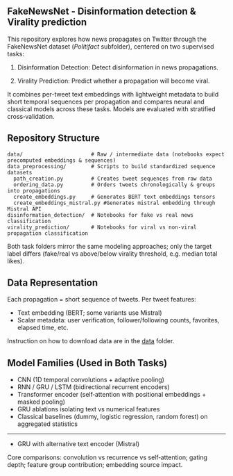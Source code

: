 ## FakeNewsNet - Disinformation detection & Virality prediction

This repository explores how news propagates on Twitter through the FakeNewsNet dataset (*Politifact* subfolder), centered on two supervised tasks:

1. Disinformation Detection: Detect disinformation in news propagations.

2. Virality Prediction: Predict whether a propagation will become viral.

It combines per-tweet text embeddings with lightweight metadata to build short temporal sequences per propagation and compares neural and classical models across these tasks. Models are evaluated with stratified cross‑validation. 

## Repository Structure

```
data/                      # Raw / intermediate data (notebooks expect precomputed embeddings & sequences)
data_preprocessing/        # Scripts to build standardized sequence datasets
  path_creation.py         # Creates tweet sequences from raw data
  ordering_data.py         # Orders tweets chronologically & groups into propagations
  create_embeddings.py     # Generates BERT text embeddings tensors
  create_embeddings_mistral.py #Generates mistral embedding through Mistral API
disinformation_detection/  # Notebooks for fake vs real news classification
virality_prediction/       # Notebooks for viral vs non‑viral propagation classification
```

Both task folders mirror the same modeling approaches; only the target label differs (fake/real vs above/below virality threshold, e.g. median total likes).

## Data Representation

Each propagation = short sequence of tweets.
Per tweet features:
- Text embedding (BERT; some variants use Mistral)
- Scalar metadata: user verification, follower/following counts, favorites, elapsed time, etc.

Instruction on how to download data are in the [data](./data) folder.

## Model Families (Used in Both Tasks)

- CNN (1D temporal convolutions + adaptive pooling)
- RNN / GRU / LSTM (bidirectional recurrent encoders)
- Transformer encoder (self‑attention with positional embeddings + masked pooling)
- GRU ablations isolating text vs numerical features
- Classical baselines (dummy, logistic regression, random forest) on aggregated statistics
---
- GRU with alternative text encoder (Mistral)

Core comparisons: convolution vs recurrence vs self‑attention; gating depth; feature group contribution; embedding source impact.